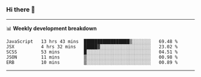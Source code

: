 ### Hi there 👋

-------

📊 **Weekly development breakdown**
<!--START_SECTION:waka-->
```text
JavaScript   13 hrs 43 mins  █████████████████▒░░░░░░░   69.48 % 
JSX          4 hrs 32 mins   █████▓░░░░░░░░░░░░░░░░░░░   23.02 % 
SCSS         53 mins         █░░░░░░░░░░░░░░░░░░░░░░░░   04.51 % 
JSON         11 mins         ▒░░░░░░░░░░░░░░░░░░░░░░░░   00.98 % 
ERB          10 mins         ▒░░░░░░░░░░░░░░░░░░░░░░░░   00.89 % 
```
<!--END_SECTION:waka-->
-------

<!--
**ashish-r/ashish-r** is a ✨ _special_ ✨ repository because its `README.md` (this file) appears on your GitHub profile.

Here are some ideas to get you started:

- 🔭 I’m currently working on ...
- 🌱 I’m currently learning ...
- 👯 I’m looking to collaborate on ...
- 🤔 I’m looking for help with ...
- 💬 Ask me about ...
- 📫 How to reach me: ...
- 😄 Pronouns: ...
- ⚡ Fun fact: ...
-->
